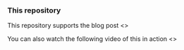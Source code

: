 ### This repository

This repository supports the blog post <>

You can also watch the following video of this in action <>